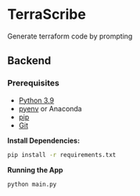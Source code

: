 # TerraScribe
Generate terraform code by prompting


## Backend

### Prerequisites

- [Python 3.9](https://www.python.org/downloads/release/python-390/)
- [pyenv](https://github.com/pyenv/pyenv) or Anaconda
- [pip](https://pip.pypa.io/en/stable/installing/)
- [Git](https://git-scm.com/book/en/v2/Getting-Started-Installing-Git)

**Install Dependencies:**
   ```sh
   pip install -r requirements.txt
   ```
**Running the App**

```sh
python main.py
```